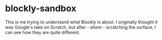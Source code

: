 blockly-sandbox
===============

This is me trying to understand what Blockly is about.  I originally thought it was Google's take on Scratch, but after - ahem - scratching the surface, I can see how they are quite different.
